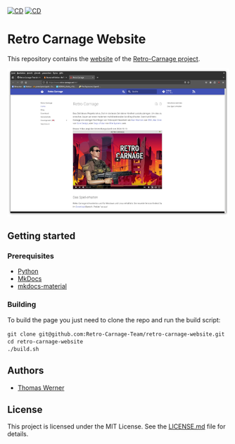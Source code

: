 [![CD](https://github.com/Retro-Carnage-Team/retro-carnage-website/actions/workflows/cd.yml/badge.svg)](https://github.com/Retro-Carnage-Team/retro-carnage-website/actions/workflows/cd.yml) [![CD](https://img.shields.io/badge/W3C%20Link%20Checker-Run-f39f37)](https://validator.w3.org/checklink?uri=https%3A%2F%2Fretro-carnage.net%2F&summary=on&hide_type=all&recursive=on&depth=5&cookie=nochanges&check=Check)

# Retro Carnage Website

This repository contains the [website](https://www.retro-carnage.net) of the [Retro-Carnage project](https://github.com/Retro-Carnage-Team).

![Screenshot](./screenshot.png)

## Getting started

### Prerequisites

* [Python](https://www.python.org/)
* [MkDocs](https://www.mkdocs.org)
* [mkdocs-material](https://github.com/squidfunk/mkdocs-material)

### Building

To build the page you just need to clone the repo and run the build script:

`git clone git@github.com:Retro-Carnage-Team/retro-carnage-website.git`  
`cd retro-carnage-website`  
`./build.sh`  

## Authors

- [Thomas Werner](https://github.com/huddeldaddel)

## License

This project is licensed under the MIT License. See the [LICENSE.md](LICENSE.md) file for details.
